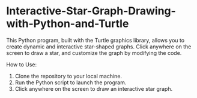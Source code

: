 # Interactive-Star-Graph-Drawing-with-Python-and-Turtle
This Python program, built with the Turtle graphics library, allows you to create dynamic and interactive star-shaped graphs. Click anywhere on the screen to draw a star, and customize the graph by modifying the code.

How to Use:
1. Clone the repository to your local machine.
2. Run the Python script to launch the program.
3. Click anywhere on the screen to draw an interactive star graph.
